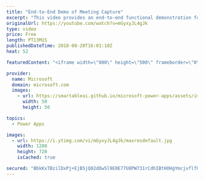 ```yaml
---
title: "End-to-End Demo of Meeting Capture"
excerpt: "This video provides an end-to-end functional demonstration for the Meeting Capture PowerApp sample template.   Learn more: https://powerapps.microsoft.com/en-us/blog/capture-meetings-notes-like-a-pro/"
originalUrl: https://youtube.com/watch?v=mGyxyJL4gJk
type: video
price: Free
length: PT13M1S
publishedDateTime: 2018-08-20T16:01:10Z
heat: 52

featuredContent: "<iframe width=\"800\" height=\"500\" frameborder=\"0\" src=\"https://www.youtube.com/embed/mGyxyJL4gJk\" allow=\"accelerometer; autoplay; encrypted-media; gyroscope; picture-in-picture\" allowfullscreen></iframe>"

provider:
  name: Microsoft
  domain: microsoft.com
  images:
    - url: https://smartableai.github.io/microsoft-power-apps/assets/images/organizations/microsoft.com-50x50.jpg
      width: 50
      height: 50

topics:
  - Power Apps

images:
  - url: https://i.ytimg.com/vi/mGyxyJL4gJk/maxresdefault.jpg
    width: 1280
    height: 720
    isCached: true

secured: "BbkKxTBzilDxPj+EjB5jQ02dDw5l9E0E77U8PW731rCdhIBtHOHgYmcjvflfUij469JL+66CdiZWSMvpnJOCuY0i9Mqp+po9MgtXhFJ8kAhIRIncWPyJJYhGuGo7SM5sjkOW++vEuZKttNb1E/t5nzmnJLSQFsokeMoAt5Z7TM52QwaBbF9uuHH6wydvJ1pmGWh1Ngt9zZSG0THtiRE2pWyk/xlzWsbwuuW1jSlUbUsAvKlk45XfgmyaewyURidp8P/NyZRHFzYtSbAAN4VTlssp/sFLMrRjAmIBN7nDxQed1KJPAOsWwkStL0WiiorC9y19VrRHReuUyGPiCt5/yz5xnGPdp8bewYuXLMaNcG2Bc7ALI1GzvWJx/XUNWcIZU1NfBSNtYpOm8vTMg4IgyjGvNYaKpSOfpN2s0g3AlJc=;UhztZJHb3vKGUm+7wQcIZw=="
---
```


